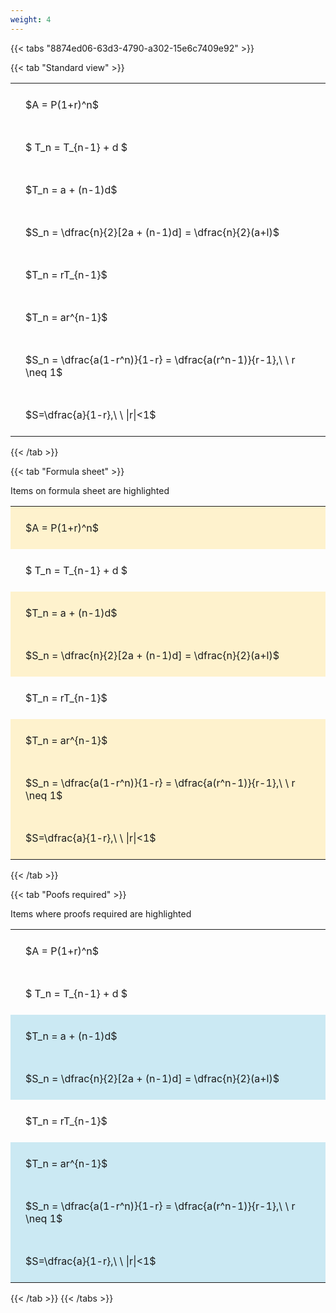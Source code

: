 ```yaml
---
weight: 4
---
```


{{< tabs "8874ed06-63d3-4790-a302-15e6c7409e92" >}}

{{< tab "Standard view" >}}

<style type="text/css">
#T_77308 th.col_heading {
  text-align: left;
  font-size: 1em;
}
#T_77308 td {
  text-align: left;
  font-size: 1em;
  padding: 1.5em;
}
</style>
<table id="T_77308">
  <thead>
  </thead>
  <tbody>
    <tr>
      <td id="T_77308_row0_col0" class="data row0 col0" >$A = P(1+r)^n$</td>
    </tr>
    <tr>
      <td id="T_77308_row1_col0" class="data row1 col0" >$ T_n = T_{n-1} + d $</td>
    </tr>
    <tr>
      <td id="T_77308_row2_col0" class="data row2 col0" >$T_n = a + (n-1)d$</td>
    </tr>
    <tr>
      <td id="T_77308_row3_col0" class="data row3 col0" >$S_n = \dfrac{n}{2}[2a + (n-1)d] = \dfrac{n}{2}(a+l)$</td>
    </tr>
    <tr>
      <td id="T_77308_row4_col0" class="data row4 col0" >$T_n = rT_{n-1}$</td>
    </tr>
    <tr>
      <td id="T_77308_row5_col0" class="data row5 col0" >$T_n = ar^{n-1}$</td>
    </tr>
    <tr>
      <td id="T_77308_row6_col0" class="data row6 col0" >$S_n = \dfrac{a(1-r^n)}{1-r} = \dfrac{a(r^n-1)}{r-1},\ \  r \neq 1$</td>
    </tr>
    <tr>
      <td id="T_77308_row7_col0" class="data row7 col0" >$S=\dfrac{a}{1-r},\ \ |r|<1$</td>
    </tr>
  </tbody>
</table>
{{< /tab >}}

{{< tab "Formula sheet" >}}

Items on formula sheet are highlighted 
<br>
<style type="text/css">
#T_314d1 th.col_heading {
  text-align: left;
  font-size: 1em;
}
#T_314d1 td {
  text-align: left;
  font-size: 1em;
  padding: 1.5em;
}
#T_314d1_row0_col0, #T_314d1_row2_col0, #T_314d1_row3_col0, #T_314d1_row5_col0, #T_314d1_row6_col0, #T_314d1_row7_col0 {
  background-color: rgba(255,194,10, 0.2);
}
#T_314d1_row1_col0, #T_314d1_row4_col0 {
  background-color: rgba(0,0,0,0);
}
</style>
<table id="T_314d1">
  <thead>
  </thead>
  <tbody>
    <tr>
      <td id="T_314d1_row0_col0" class="data row0 col0" >$A = P(1+r)^n$</td>
    </tr>
    <tr>
      <td id="T_314d1_row1_col0" class="data row1 col0" >$ T_n = T_{n-1} + d $</td>
    </tr>
    <tr>
      <td id="T_314d1_row2_col0" class="data row2 col0" >$T_n = a + (n-1)d$</td>
    </tr>
    <tr>
      <td id="T_314d1_row3_col0" class="data row3 col0" >$S_n = \dfrac{n}{2}[2a + (n-1)d] = \dfrac{n}{2}(a+l)$</td>
    </tr>
    <tr>
      <td id="T_314d1_row4_col0" class="data row4 col0" >$T_n = rT_{n-1}$</td>
    </tr>
    <tr>
      <td id="T_314d1_row5_col0" class="data row5 col0" >$T_n = ar^{n-1}$</td>
    </tr>
    <tr>
      <td id="T_314d1_row6_col0" class="data row6 col0" >$S_n = \dfrac{a(1-r^n)}{1-r} = \dfrac{a(r^n-1)}{r-1},\ \  r \neq 1$</td>
    </tr>
    <tr>
      <td id="T_314d1_row7_col0" class="data row7 col0" >$S=\dfrac{a}{1-r},\ \ |r|<1$</td>
    </tr>
  </tbody>
</table>
{{< /tab >}}

{{< tab "Poofs required" >}}

Items where proofs required are highlighted 
<br>
<style type="text/css">
#T_442bd th.col_heading {
  text-align: left;
  font-size: 1em;
}
#T_442bd td {
  text-align: left;
  font-size: 1em;
  padding: 1.5em;
}
#T_442bd_row0_col0, #T_442bd_row1_col0, #T_442bd_row4_col0 {
  background-color: rgba(0,0,0,0);
}
#T_442bd_row2_col0, #T_442bd_row3_col0, #T_442bd_row5_col0, #T_442bd_row6_col0, #T_442bd_row7_col0 {
  background-color: rgba(0,150,200, 0.2);
}
</style>
<table id="T_442bd">
  <thead>
  </thead>
  <tbody>
    <tr>
      <td id="T_442bd_row0_col0" class="data row0 col0" >$A = P(1+r)^n$</td>
    </tr>
    <tr>
      <td id="T_442bd_row1_col0" class="data row1 col0" >$ T_n = T_{n-1} + d $</td>
    </tr>
    <tr>
      <td id="T_442bd_row2_col0" class="data row2 col0" >$T_n = a + (n-1)d$</td>
    </tr>
    <tr>
      <td id="T_442bd_row3_col0" class="data row3 col0" >$S_n = \dfrac{n}{2}[2a + (n-1)d] = \dfrac{n}{2}(a+l)$</td>
    </tr>
    <tr>
      <td id="T_442bd_row4_col0" class="data row4 col0" >$T_n = rT_{n-1}$</td>
    </tr>
    <tr>
      <td id="T_442bd_row5_col0" class="data row5 col0" >$T_n = ar^{n-1}$</td>
    </tr>
    <tr>
      <td id="T_442bd_row6_col0" class="data row6 col0" >$S_n = \dfrac{a(1-r^n)}{1-r} = \dfrac{a(r^n-1)}{r-1},\ \  r \neq 1$</td>
    </tr>
    <tr>
      <td id="T_442bd_row7_col0" class="data row7 col0" >$S=\dfrac{a}{1-r},\ \ |r|<1$</td>
    </tr>
  </tbody>
</table>
{{< /tab >}}
{{< /tabs >}}
